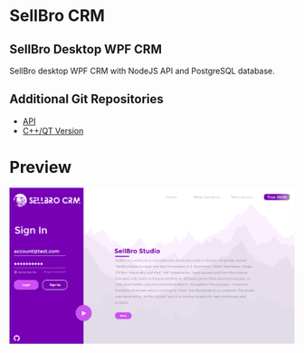 # SellBro CRM
## SellBro Desktop WPF CRM
SellBro desktop WPF CRM with NodeJS API and PostgreSQL database.
## Additional Git Repositories
- [API](https://github.com/SellBro/sellbro-crm-api "API")
- [C++/QT Version](https://github.com/SellBro/SellBroCRM "C++/QT Version")
# Preview
![Preview image](https://github.com/SellBro/SellBroCRMWPF/blob/main/Images/preview.png?raw=true)

